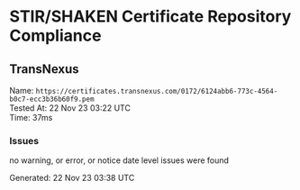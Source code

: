 # STIR/SHAKEN Certificate Repository Compliance

## TransNexus

Name: `https://certificates.transnexus.com/0172/6124abb6-773c-4564-b0c7-ecc3b36b60f9.pem`\
Tested At: 22 Nov 23 03:22 UTC\
Time: 37ms

### Issues

no warning, or error, or notice date level issues were found

Generated: 22 Nov 23 03:38 UTC